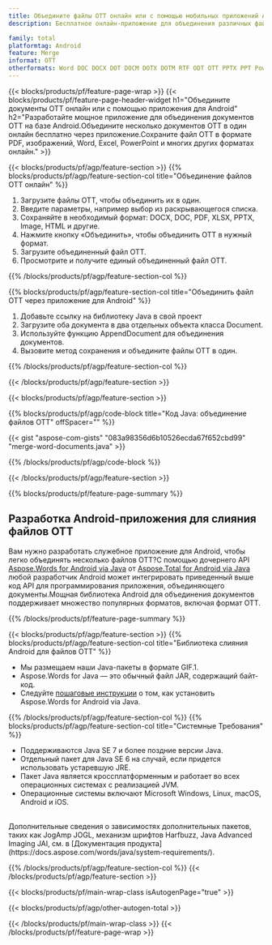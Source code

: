 ```yaml
---
title: Объедините файлы OTT онлайн или с помощью мобильных приложений Android
description: Бесплатное онлайн-приложение для объединения различных файлов OTT.Java-код библиотеки слияния Android для объединения документов OTT.

family: total
platformtag: Android
feature: Merge
informat: OTT
otherformats: Word DOC DOCX DOT DOCM DOTX DOTM RTF ODT OTT PPTX PPT Powerpoint PPS PPSX PPSM POTM ODP OTP POT PPTM POTX PDF Excel XLS XLSX ODS TSV XLSB XLSM XLT XLTM XLTX
---
```

{{< blocks/products/pf/feature-page-wrap >}}
{{< blocks/products/pf/feature-page-header-widget h1="Объедините документы OTT онлайн или с помощью приложения для Android" h2="Разработайте мощное приложение для объединения документов OTT на базе Android.Объедините несколько документов OTT в один онлайн бесплатно через приложение.Сохраните файл OTT в формате PDF, изображений, Word, Excel, PowerPoint и многих других форматах онлайн." >}}


{{< blocks/products/pf/agp/feature-section >}}
{{% blocks/products/pf/agp/feature-section-col title="Объединение файлов OTT онлайн" %}}

1. Загрузите файлы OTT, чтобы объединить их в один.
1. Введите параметры, например выбор из раскрывающегося списка.
1. Сохраняйте в необходимый формат: DOCX, DOC, PDF, XLSX, PPTX, Image, HTML и другие.
1. Нажмите кнопку «Объединить», чтобы объединить OTT в нужный формат.
1. Загрузите объединенный файл OTT.
1. Просмотрите и получите единый объединенный файл OTT.

{{% /blocks/products/pf/agp/feature-section-col %}}

{{% blocks/products/pf/agp/feature-section-col title="Объединить файл OTT через приложение для Android" %}}

1. Добавьте ссылку на библиотеку Java в свой проект
1. Загрузите оба документа в два отдельных объекта класса Document.
1. Используйте функцию AppendDocument для объединения документов.
1. Вызовите метод сохранения и объедините файлы OTT в один.

{{% /blocks/products/pf/agp/feature-section-col %}}

{{< /blocks/products/pf/agp/feature-section >}}

{{< blocks/products/pf/agp/feature-section >}}

{{% blocks/products/pf/agp/code-block title="Код Java: объединение файлов OTT" offSpacer="" %}}

{{< gist "aspose-com-gists" "083a98356d6b10526ecda67f652cbd99" "merge-word-documents.java" >}}

{{% /blocks/products/pf/agp/code-block %}}

{{< /blocks/products/pf/agp/feature-section >}}

{{% blocks/products/pf/feature-page-summary %}}


<h2>Разработка Android-приложения для слияния файлов OTT</h2>

Вам нужно разработать служебное приложение для Android, чтобы легко объединять несколько файлов OTT?С помощью дочернего API [Aspose.Words for Android via Java](https://products.aspose.com/words/ru/android-java/) от [Aspose.Total for Android via Java](https://products.aspose.com/total/ru/android-java/) любой разработчик Android может интегрировать приведенный выше код API для программирования приложения, объединяющего документы.Мощная библиотека Android для объединения документов поддерживает множество популярных форматов, включая формат OTT.<br />

{{% /blocks/products/pf/feature-page-summary %}}

{{< blocks/products/pf/agp/feature-section >}}
{{% blocks/products/pf/agp/feature-section-col title="Библиотека слияния Android для файлов OTT" %}}

- Мы размещаем наши Java-пакеты в формате GIF.1. 
- Aspose.Words for Java — это обычный файл JAR, содержащий байт-код.
- Следуйте [пошаговые инструкции](https://docs.aspose.com/words/java/install-aspose-words-for-android-via-java/) о том, как установить Aspose.Words for Android via Java.

{{% /blocks/products/pf/agp/feature-section-col %}}
{{% blocks/products/pf/agp/feature-section-col title="Системные Требования" %}}

- Поддерживаются Java SE 7 и более поздние версии Java.
- Отдельный пакет для Java SE 6 на случай, если придется использовать устаревшую JRE.
- Пакет Java является кроссплатформенным и работает во всех операционных системах с реализацией JVM.
- Операционные системы включают Microsoft Windows, Linux, macOS, Android и iOS.

<br />
Дополнительные сведения о зависимостях дополнительных пакетов, таких как JogAmp JOGL, механизм шрифтов Harfbuzz, Java Advanced Imaging JAI, см. в [Документация продукта](https://docs.aspose.com/words/java/system-requirements/).

{{% /blocks/products/pf/agp/feature-section-col %}}
{{< /blocks/products/pf/agp/feature-section >}}

{{< blocks/products/pf/main-wrap-class isAutogenPage="true" >}}


{{< blocks/products/pf/agp/other-autogen-total >}}

{{< /blocks/products/pf/main-wrap-class >}}
{{< /blocks/products/pf/feature-page-wrap >}}